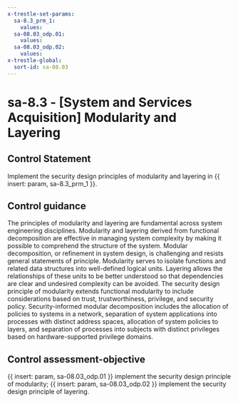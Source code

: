 ```yaml
---
x-trestle-set-params:
  sa-8.3_prm_1:
    values:
  sa-08.03_odp.01:
    values:
  sa-08.03_odp.02:
    values:
x-trestle-global:
  sort-id: sa-08.03
---
```


# sa-8.3 - \[System and Services Acquisition\] Modularity and Layering

## Control Statement

Implement the security design principles of modularity and layering in {{ insert: param, sa-8.3_prm_1 }}.

## Control guidance

The principles of modularity and layering are fundamental across system engineering disciplines. Modularity and layering derived from functional decomposition are effective in managing system complexity by making it possible to comprehend the structure of the system. Modular decomposition, or refinement in system design, is challenging and resists general statements of principle. Modularity serves to isolate functions and related data structures into well-defined logical units. Layering allows the relationships of these units to be better understood so that dependencies are clear and undesired complexity can be avoided. The security design principle of modularity extends functional modularity to include considerations based on trust, trustworthiness, privilege, and security policy. Security-informed modular decomposition includes the allocation of policies to systems in a network, separation of system applications into processes with distinct address spaces, allocation of system policies to layers, and separation of processes into subjects with distinct privileges based on hardware-supported privilege domains.

## Control assessment-objective

{{ insert: param, sa-08.03_odp.01 }} implement the security design principle of modularity;
{{ insert: param, sa-08.03_odp.02 }} implement the security design principle of layering.
